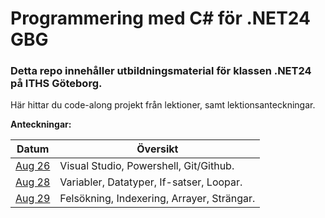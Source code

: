 # Programmering med C# för .NET24 GBG

### Detta repo innehåller utbildningsmaterial för klassen .NET24 på ITHS Göteborg.

Här hittar du code-along projekt från lektioner, samt lektionsanteckningar.

**Anteckningar:**

| Datum  | Översikt                                |
|--------|-----------------------------------------|
| [Aug 26][Aug26] | Visual Studio, Powershell, Git/Github.     |
| [Aug 28][Aug28] | Variabler, Datatyper, If-satser, Loopar.   |
| [Aug 29][Aug29] | Felsökning, Indexering, Arrayer, Strängar. |

[Aug26]: https://github.com/everyloop/NET24-Csharp/blob/master/Lecture-notes/Aug26.md
[Aug28]: https://github.com/everyloop/NET24-Csharp/blob/master/Lecture-notes/Aug28.md
[Aug29]: https://github.com/everyloop/NET24-Csharp/blob/master/Lecture-notes/Aug29.md